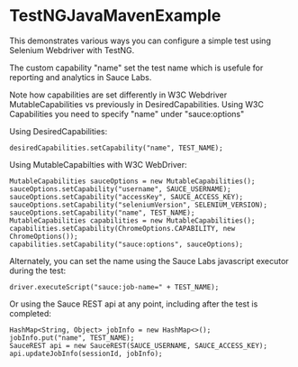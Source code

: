 # TestNGJavaMavenExample

This demonstrates various ways you can configure a simple test using Selenium Webdriver with TestNG.

The custom capability "name" set the test name which is usefule for reporting and analytics in Sauce Labs.

Note how capabilities are set differently in W3C Webdriver MutableCapabilities vs previously in DesiredCapabilities.
Using W3C Capabilities you need to specify "name" under "sauce:options"

Using DesiredCapabilities:

```desiredCapabilities.setCapability("name", TEST_NAME);```

Using MutableCapabilties with W3C WebDriver:

```
MutableCapabilities sauceOptions = new MutableCapabilities();
sauceOptions.setCapability("username", SAUCE_USERNAME);
sauceOptions.setCapability("accessKey", SAUCE_ACCESS_KEY);
sauceOptions.setCapability("seleniumVersion", SELENIUM_VERSION);
sauceOptions.setCapability("name", TEST_NAME);
MutableCapabilities capabilities = new MutableCapabilities();
capabilities.setCapability(ChromeOptions.CAPABILITY, new ChromeOptions());
capabilities.setCapability("sauce:options", sauceOptions);
```

Alternately, you can set the name using the Sauce Labs javascript executor during the test:

```driver.executeScript("sauce:job-name=" + TEST_NAME);```

Or using the Sauce REST api at any point, including after the test is completed:

```
HashMap<String, Object> jobInfo = new HashMap<>();
jobInfo.put("name", TEST_NAME);
SauceREST api = new SauceREST(SAUCE_USERNAME, SAUCE_ACCESS_KEY);
api.updateJobInfo(sessionId, jobInfo);
```

